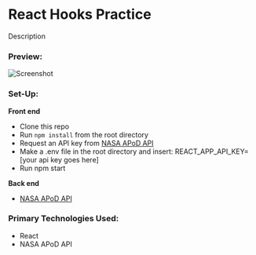 # React Hooks Practice

Description

### Preview:
![Screenshot]()

### Set-Up:
**Front end**  
* Clone this repo
* Run `npm install` from the root directory
* Request an API key from [NASA APoD API](https://api.nasa.gov/index.html#apply-for-an-api-key)
* Make a .env file in the root directory and insert: REACT_APP_API_KEY=[your api key goes here]
* Run npm start

**Back end**   
* [NASA APoD API](https://api.nasa.gov/index.html)

### Primary Technologies Used:
* React
* NASA APoD API
